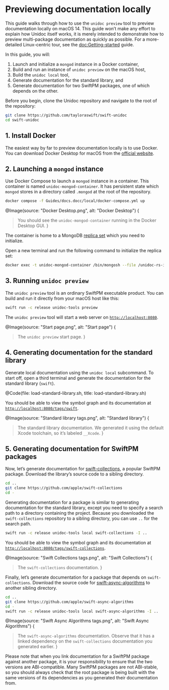 # Previewing documentation locally

This guide walks through how to use the `unidoc preview` tool to preview documentation locally on macOS 14. This guide won’t make any effort to explain how Unidoc itself works, it is merely intended to demonstrate how to preview multi-package documentation as quickly as possible. For a more-detailed Linux-centric tour, see the <doc:Getting-started> guide.

In this guide, you will:

1.  Launch and initialize a `mongod` instance in a Docker container,
2.  Build and run an instance of `unidoc preview` on the macOS host,
3.  Build the `unidoc local` tool,
4.  Generate documentation for the standard library, and
5.  Generate documentation for two SwiftPM packages, one of which depends on the other.

Before you begin, clone the Unidoc repository and navigate to the root of the repository:

```bash
git clone https://github.com/tayloraswift/swift-unidoc
cd swift-unidoc
```

## 1. Install Docker

The easiest way by far to preview documentation locally is to use Docker. You can download Docker Desktop for macOS from the [official website](https://www.docker.com/products/docker-desktop).


## 2. Launching a `mongod` instance

Use Docker Compose to launch a `mongod` instance in a container. This container is named `unidoc-mongod-container`. It has persistent state which `mongod` stores in a directory called `.mongod` at the root of the repository.

```bash
docker compose -f Guides/docs.docc/local/docker-compose.yml up
```

@Image(source: "Docker Desktop.png", alt: "Docker Desktop") {
>   You should see the `unidoc-mongod-container` running in the Docker Desktop GUI.
}


The container is home to a MongoDB [replica set](https://www.mongodb.com/docs/manual/reference/replica-configuration/) which you need to initialize.

Open a new terminal and run the following command to initialize the replica set:

```bash
docker exec -t unidoc-mongod-container /bin/mongosh --file /unidoc-rs-init.js
```


## 3. Running `unidoc preview`

The `unidoc preview` tool is an ordinary SwiftPM executable product. You can build and run it directly from your macOS host like this:

```bash
swift run -c release unidoc-tools preview
```

The `unidoc preview` tool will start a web server on [`http://localhost:8080`](http://localhost:8080).

@Image(source: "Start page.png", alt: "Start page") {
>   The `unidoc preview` start page.
}

## 4. Generating documentation for the standard library

Generate local documentation using the `unidoc local` subcommand. To start off, open a third terminal and generate the documentation for the standard library (`swift`).

@Code(file: load-standard-library.sh, title: load-standard-library.sh)

You should be able to view the symbol graph and its documentation at [`http://localhost:8080/tags/swift`](http://localhost:8080/tags/swift).

@Image(source: "Standard library tags.png", alt: "Standard library") {
>   The standard library documentation. We generated it using the default Xcode toolchain, so it’s labeled `__Xcode`.
}


## 5. Generating documentation for SwiftPM packages

Now, let’s generate documentation for [swift-collections](https://github.com/apple/swift-collections), a popular SwiftPM package. Download the library’s source code to a sibling directory.

```bash
cd ..
git clone https://github.com/apple/swift-collections
cd -
```

Generating documentation for a package is similar to generating documentation for the standard library, except you need to specify a search path to a directory containing the project. Because you downloaded the `swift-collections` repository to a sibling directory, you can use `..` for the search path.

```bash
swift run -c release unidoc-tools local swift-collections -I ..
```

You should be able to view the symbol graph and its documentation at [`http://localhost:8080/tags/swift-collections`](http://localhost:8080/tags/swift-collections).

@Image(source: "Swift Collections tags.png", alt: "Swift Collections") {
>   The `swift-collections` documentation.
}

Finally, let’s generate documentation for a package that depends on `swift-collections`. Download the source code for [swift-async-algorithms](https://github.com/apple/swift-async-algorithms) to another sibling directory.

```bash
cd ..
git clone https://github.com/apple/swift-async-algorithms
cd -
swift run -c release unidoc-tools local swift-async-algorithms -I ..
```


@Image(source: "Swift Async Algorithms tags.png", alt: "Swift Async Algorithms") {
>   The `swift-async-algorithms` documentation. Observe that it has a linked dependency on the `swift-collections` documentation you generated earlier.
}

Please note that when you link documentation for a SwiftPM package against another package, it is your responsibility to ensure that the two versions are ABI-compatible. Many SwiftPM packages are not ABI-stable, so you should always check that the root package is being built with the same versions of its dependencies as you generated their documentation from.
